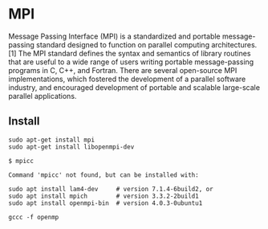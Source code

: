# MPI

Message Passing Interface (MPI) is a standardized and portable message-passing standard designed to function on parallel computing architectures.[1] The MPI standard defines the syntax and semantics of library routines that are useful to a wide range of users writing portable message-passing programs in C, C++, and Fortran. There are several open-source MPI implementations, which fostered the development of a parallel software industry, and encouraged development of portable and scalable large-scale parallel applications.

## Install

```
sudo apt-get install mpi
sudo apt-get install libopenmpi-dev
```

```
$ mpicc

Command 'mpicc' not found, but can be installed with:

sudo apt install lam4-dev     # version 7.1.4-6build2, or
sudo apt install mpich        # version 3.3.2-2build1
sudo apt install openmpi-bin  # version 4.0.3-0ubuntu1
```


```
gccc -f openmp
```
